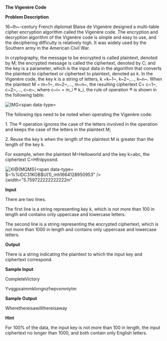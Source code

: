 **The Vigenère Code**

**Problem Description**

16~th~-century French diplomat Blaise de Vigenère designed a multi-table cipher encryption algorithm called the Vigenère code. The encryption and decryption algorithm of the Vigenère code is simple and easy to use, and the deciphering difficulty is relatively high. It was widely used by the Southern army in the American Civil War.

In cryptography, the message to be encrypted is called plaintext, denoted by M; the encrypted message is called the ciphertext, denoted by C; and the key is a parameter, which is the input data in the algorithm that converts the plaintext to ciphertext or ciphertext to plaintext, denoted as k. In the Vigenère code, the key k is a string of letters, k =k~1~, k~2~,\..., k~n~. When the plaintext M = m~1~, m~2~,\..., m~n~, the resulting ciphertext C= c~1~, c~2~,\..., c~n~, where c~i~ = m\_i ® k\_i, the rule of operation ® is shown in the following table:

![IMG<span data-type=](media/image1.png)

The following tips need to be noted when operating the Vigenère code:

1\. The ® operation ignores the case of the letters involved in the operation and keeps the case of the letters in the plaintext M;

2\. Reuse the key k when the length of the plaintext M is greater than the length of the key k.

For example, when the plaintext M=Helloworld and the key k=abc, the ciphertext C=Hfnlpyosnd.

![XI@(MQMS{<span data-type=](media/image2.jpeg)\$\~%%IDC31KOB\$U(1)\_mh1664128950953" />{width="5.759722222222222in" 

**Input**

There are two lines.

The first line is a string representing key k, which is not more than 100 in length and contains only uppercase and lowercase letters.

The second line is a string representing the encrypted ciphertext, which is not more than 1000 in length and contains only uppercase and lowercase letters.

**Output**

There is a string indicating the plaintext to which the input key and ciphertext correspond.

**Sample Input**

CompleteVictory

Yvqgpxaimmklongnzfwpvxmniytm

**Sample Output**

Wherethereisawillthereisaway

**Hint**

For 100% of the data, the input key is not more than 100 in length, the input ciphertext no longer than 1000, and both contain only English letters.
